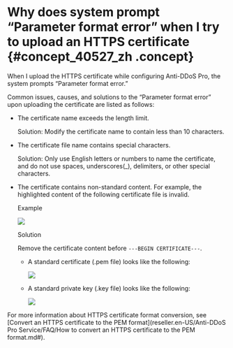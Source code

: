 # Why does system prompt “Parameter format error” when I try to upload an HTTPS certificate {#concept_40527_zh .concept}

When I upload the HTTPS certificate while configuring Anti-DDoS Pro, the system prompts “Parameter format error.”

Common issues, causes, and solutions to the “Parameter format error” upon uploading the certificate are listed as follows:

-   The certificate name exceeds the length limit.

    Solution: Modify the certificate name to contain less than 10 characters.

-   The certificate file name contains special characters.

    Solution: Only use English letters or numbers to name the certificate, and do not use spaces, underscores\(\_\), delimiters, or other special characters.

-   The certificate contains non-standard content. For example, the highlighted content of the following certificate file is invalid.

    Example

    ![](http://static-aliyun-doc.oss-cn-hangzhou.aliyuncs.com/assets/img/79642/154693073935289_en-US.png)

    Solution

    Remove the certificate content before `---BEGIN CERTIFICATE---`.

    -   A standard certificate \(.pem file\) looks like the following:

        ![](http://static-aliyun-doc.oss-cn-hangzhou.aliyuncs.com/assets/img/79642/154693073935290_en-US.png)

    -   A standard private key \(.key file\) looks like the following:

        ![](http://static-aliyun-doc.oss-cn-hangzhou.aliyuncs.com/assets/img/79642/154693073935291_en-US.png)


For more information about HTTPS certificate format conversion, see [Convert an HTTPS certificate to the PEM format](reseller.en-US/Anti-DDoS Pro Service/FAQ/How to convert an HTTPS certificate to the PEM format.md#).

